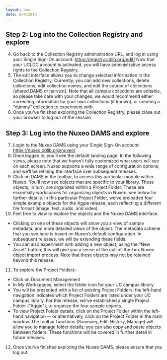 ```yaml
---
layout: doc
date: 6/4/2014
---
```


Step 2: Log into the Collection Registry and explore
------------------

4. Go back to the Collection Registry administration URL, and log in using your Single Sign-On account: https://registry.cdlib.org/edit/
Now that your UCLDC account is activated, you will have administrative access rights to the Collection Registry.
5. The edit interface allows you to change selected information in the Collection Registry. Currently, you can add new collections, delete collections, edit collection names, and edit the source of collections (shared DAMS or harvest).
Note that all campus collections are editable, so please take care with your changes; we would recommend either correcting information for your own collections (if known), or creating a “dummy” collection to experiment with.
6. Once you've finished exploring the Collection Registry, please close out your browser to log out of the session.

Step 3: Log into the Nuxeo DAMS and explore
---------------

7. Login to the Nuxeo DAMS using your Single Sign-On account: https://nuxeo.cdlib.org/nuxeo/
8.  Once logged in, you'll see the default landing page. In the following views, please note that we haven’t fully customized what users will see on each screen.  Nuxeo supports a wide range of configuration options, and we’ll be refining the interface over subsequent releases.
9. Click on DAMS in the toolbar, to access this particular module within Nuxeo.  You'll now see objects that are specific to your library.  These objects, in turn, are organized within a Project Folder.  These are essentially workspaces for organizing objects in Nuxeo; see below for further details.  In this particular Project Folder, we’ve preloaded four simple example objects for the Aggie release, each reflecting a different file format (image, text, audio, and video). 
10. Feel free to view to explore the objects and the Nuxeo DAMS interface:
- Clicking on one of these objects will show you a view of sample metadata, and more detailed views of the object.  The metadata scheme that you see here is based on Nuxeo’s default configuration.  In subsequent releases, we will be extending these fields.
- You can also experiment with adding a new object, using the "New Asset" button; this will give you a sense of the out-of-the-box Nuxeo object import process.  Note that these objects may not be retained beyond this release. 
11. To explore the Project Folders:
- Click on Document Management
- In My Workspaces, select the folder icon for your UC campus library
- You will be presented with a list of existing Project Folders; the left-hand navigation indicates which Project Folders are listed under your UC campus library.  For this release, we've established a single Project Folder ("Aggie"), to organize the four sample objects.
- To view Project Folder details, click on the Project Folder within the left-hand navigation -- or alternatively, click on the Project Folder in the main window.  The toolbar functions (Summary, Edit, History, Manage) will allow you to manage folder details; you can also copy and paste objects between folders.  These functions will be covered in further detail in future releases.
12. Once you've finished exploring the Nuxeo DAMS, please ensure that you log out.
